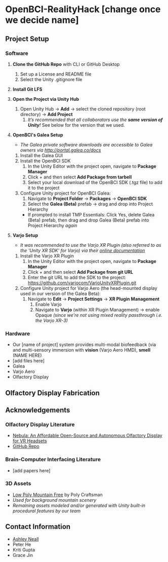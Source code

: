 # OpenBCI-RealityHack [change once we decide name]

## Project Setup

### Software
1. **Clone the GitHub Repo** with CLI or GitHub Desktop
   1. Set up a License and README file
   2. Select the Unity .gitignore file

2. **Install Git LFS**

3. **Open the Project via Unity Hub**
   1. Open Unity Hub → **Add** → select the cloned repository (root directory) → **Add Project**
      1. _It’s recommended that all collaborators use the **same version of Unity**!_ See below for the version that we used.

4. **OpenBCI's Galea Setup**
   * _The Galea private software downloads are accessible to Galea owners via http://portal.galea.co/docs_
   1. Install the Galea GUI
   2. Install the OpenBCI SDK
      1. In the Unity Editor with the project open, navigate to **Package Manager**
      2. Click + and then select **Add Package from tarbell**
      3. Select your local download of the OpenBCI SDK (.tgz file) to add it to the project
   3. Configure Unity project for OpenBCI Galea:
      1. Navigate to **Project Folder** → **Packages** → **OpenBCI SDK**
      2. Select the **Galea (Beta)** prefab → drag and drop into Project Hierarchy 
        * If prompted to install TMP Essentials: Click Yes, delete Galea (Beta) prefab, then drag and drop Galea (Beta) prefab into Project Hierarchy _again_
     
5. **Varjo Setup**
   * _It was recommended to use the Varjo XR Plugin (also referred to as the 'Unity XR SDK' for Varjo) via their [online documentation](https://developer.varjo.com/docs/unity-xr-sdk/unity-xr-sdk)_
   1. Install the Varjo XR Plugin
      1. In the Unity Editor with the project open, navigate to **Package Manager**
      2. Click + and then select **Add Package from git URL**
      3. Enter the git URL to add the SDK to the project: https://github.com/varjocom/VarjoUnityXRPlugin.git
   2. Configure Unity project for Varjo Aero (the head-mounted display used in our version of the Galea Beta):
      1. Navigate to **Edit** → **Project Settings** → **XR Plugin Management**
         1. Enable Varjo
         2. Navigate to **Varjo** (within XR Plugin Management) -> enable Opaque _(since we're not using mixed reality passthrough i.e. the Varjo XR-3)_

### Hardware
* Our [name of project] system provides multi-modal biofeedback (via  and multi-sensory immersion with __vision__ (Varjo Aero HMD), __smell__ (NAME HERE)
* [add files here]
* Galea
* Varjo Aero
* Olfactory Display


## Olfactory Display Fabrication


## Acknowledgements
### Olfactory Display Literature
* [Nebula: An Affordable Open-Source and Autonomous Olfactory Display for VR Headsets](https://hal.science/hal-03838757v1/file/Nebula_VRST_2022%20%281%29.pdf)
 * [GitHub Repo](https://github.com/liris-xr/Nebula-Core?tab=readme-ov-file)

### Brain-Computer Interfacing Literature
* [add papers here]

### 3D Assets
* [Low Poly Mountain Free](https://sketchfab.com/3d-models/low-poly-mountain-free-dabda46f9be2416c93a4b584be17786b) by Poly Craftsman
 * _Used for background mountain scenery_
* _Remaining assets modeled and/or generated with Unity built-in procedural features by our team_



## Contact Information
* [Ashley Neall](https://aneall.github.io/)
* Peter He
* Kriti Gupta
* Grace Jin
